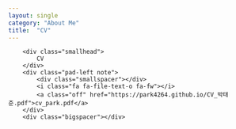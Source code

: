```yaml
---
layout: single
category: "About Me"
title:  "CV"
---
```


<div class="bigspacer"></div>

<div class="row">
	<div class="col-md-3">
		
		<div class="smallhead">
			CV
		</div>
		<div class="pad-left note">
			<div class="smallspacer"></div>
			<i class="fa fa-file-text-o fa-fw"></i>
			<a class="off" href="https://park4264.github.io/CV_박태준.pdf">cv_park.pdf</a>
		</div>
		<div class="bigspacer"></div>
